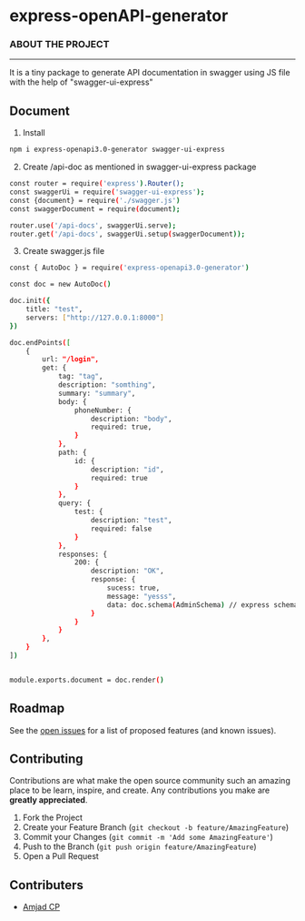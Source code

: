 # express-openAPI-generator

<!-- ABOUT THE PROJECT -->

### ABOUT THE PROJECT
---

It is a tiny package to generate API documentation in swagger using JS file with the help of "swagger-ui-express"


## Document

1. Install
```sh
npm i express-openapi3.0-generator swagger-ui-express
```


2. Create /api-doc as mentioned in swagger-ui-express package
```sh
const router = require('express').Router();
const swaggerUi = require('swagger-ui-express');
const {document} = require('./swagger.js')
const swaggerDocument = require(document);

router.use('/api-docs', swaggerUi.serve);
router.get('/api-docs', swaggerUi.setup(swaggerDocument));
```
3. Create swagger.js file
```sh
const { AutoDoc } = require('express-openapi3.0-generator')

const doc = new AutoDoc()

doc.init({ 
    title: "test",  
    servers: ["http://127.0.0.1:8000"] 
})

doc.endPoints([
    {   
        url: "/login",
        get: {
            tag: "tag",
            description: "somthing",
            summary: "summary",
            body: {
                phoneNumber: {
                    description: "body",
                    required: true,
                }
            },
            path: {
                id: {
                    description: "id",
                    required: true
                }
            },
            query: {
                test: {
                    description: "test",
                    required: false
                }
            },
            responses: {
                200: {
                    description: "OK",
                    response: {
                        sucess: true,
                        message: "yesss",
                        data: doc.schema(AdminSchema) // express schema to openAPI schema
                    }
                }
            }
        },
    }
])


module.exports.document = doc.render()
```

<!-- ROADMAP -->
## Roadmap

See the [open issues](https://github.com/amjadcp/express-openAPI-generator/issues) for a list of proposed features (and known issues).



<!-- CONTRIBUTING -->
## Contributing

Contributions are what make the open source community such an amazing place to be learn, inspire, and create. Any contributions you make are **greatly appreciated**.

1. Fork the Project
2. Create your Feature Branch (`git checkout -b feature/AmazingFeature`)
3. Commit your Changes (`git commit -m 'Add some AmazingFeature'`)
4. Push to the Branch (`git push origin feature/AmazingFeature`)
5. Open a Pull Request


<!-- CONTRIBUTERS -->
## Contributers
* [Amjad CP](https://github.com/amjadcp)